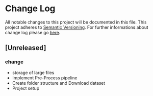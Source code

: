 # Change Log
All notable changes to this project will be documented in this file.
This project adheres to [Semantic Versioning](http://semver.org/).
For further informations about change log please go [here](http://keepachangelog.com/en/0.3.0/).

## [Unreleased]
### change
- storage of large files
- Implement Pre-Process pipeline 
- Create folder structure and Download dataset
- Project setup
